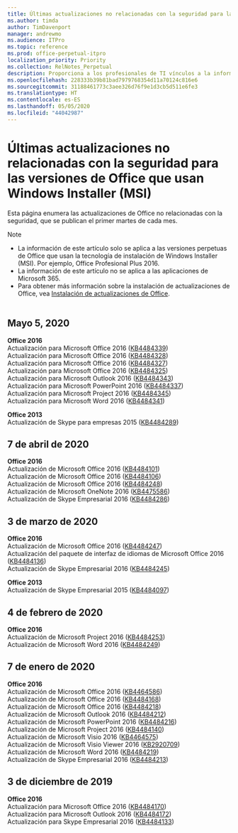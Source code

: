 ```yaml
---
title: Últimas actualizaciones no relacionadas con la seguridad para las versiones de Office que usan Windows Installer (MSI)
ms.author: timda
author: TimDavenport
manager: andrewmo
ms.audience: ITPro
ms.topic: reference
ms.prod: office-perpetual-itpro
localization_priority: Priority
ms.collection: RelNotes_Perpetual
description: Proporciona a los profesionales de TI vínculos a la información de las últimas actualizaciones no relacionadas con la seguridad de las versiones perpetuas de Office 2016, Office 2013 y Office 2010.
ms.openlocfilehash: 228333b39b81bad7979768354d11a70124c816e6
ms.sourcegitcommit: 31188461773c3aee326d76f9e1d3cb5d511e6fe3
ms.translationtype: HT
ms.contentlocale: es-ES
ms.lasthandoff: 05/05/2020
ms.locfileid: "44042987"
---
```

# <a name="latest-non-security-updates-for-versions-of-office-that-use-windows-installer-msi"></a>Últimas actualizaciones no relacionadas con la seguridad para las versiones de Office que usan Windows Installer (MSI)

Esta página enumera las actualizaciones de Office no relacionadas con la seguridad, que se publican el primer martes de cada mes.

> [!NOTE]
> - La información de este artículo solo se aplica a las versiones perpetuas de Office que usan la tecnología de instalación de Windows Installer (MSI). Por ejemplo, Office Profesional Plus 2016.
> - La información de este artículo no se aplica a las aplicaciones de Microsoft 365.
> - Para obtener más información sobre la instalación de actualizaciones de Office, vea [Instalación de actualizaciones de Office](https://support.office.com/article/2ab296f3-7f03-43a2-8e50-46de917611c5).
<br/><br/>

## <a name="may-5-2020"></a>Mayo 5, 2020

**Office 2016**<br/>
Actualización para Microsoft Office 2016 ([KB4484339](https://support.microsoft.com/help/4484339))<br/> Actualización para Microsoft Office 2016 ([KB4484328](https://support.microsoft.com/help/4484328))<br/> Actualización para Microsoft Office 2016 ([KB4484327](https://support.microsoft.com/help/4484327))<br/> Actualización para Microsoft Office 2016 ([KB4484325](https://support.microsoft.com/help/4484325))<br/> Actualización para Microsoft Outlook 2016 ([KB4484343](https://support.microsoft.com/help/4484343))<br/> Actualización para Microsoft PowerPoint 2016 ([KB4484337](https://support.microsoft.com/help/4484337))<br/> Actualización para Microsoft Project 2016 ([KB4484345](https://support.microsoft.com/help/4484345))<br/> Actualización para Microsoft Word 2016 ([KB4484341](https://support.microsoft.com/help/4484341))<br/> 


**Office 2013**<br/>
Actualización de Skype para empresas 2015 ([KB4484289](https://support.microsoft.com/help/4484289))<br/>

## <a name="april-7-2020"></a>7 de abril de 2020

**Office 2016**<br/>
Actualización de Microsoft Office 2016 ([KB4484101](https://support.microsoft.com/help/4484101))<br/>
Actualización de Microsoft Office 2016 ([KB4484106](https://support.microsoft.com/help/4484106))<br/>
Actualización de Microsoft Office 2016 ([KB4484248](https://support.microsoft.com/help/4484248))<br/>
Actualización de Microsoft OneNote 2016 ([KB4475586](https://support.microsoft.com/help/4475586))<br/>
Actualización de Skype Empresarial 2016 ([KB4484286](https://support.microsoft.com/help/4484286)) <br/>


## <a name="march-3-2020"></a>3 de marzo de 2020

**Office 2016**<br/>
Actualización de Microsoft Office 2016 ([KB4484247](https://support.microsoft.com/help/4484247))<br/> Actualización del paquete de interfaz de idiomas de Microsoft Office 2016 ([KB4484136](https://support.microsoft.com/help/4484136))<br/>
Actualización de Skype Empresarial 2016 ([KB4484245](https://support.microsoft.com/help/4484245)) <br/>

**Office 2013**<br/>
Actualización de Skype Empresarial 2015 ([KB4484097](https://support.microsoft.com/help/4484097))<br/>


## <a name="february-4-2020"></a>4 de febrero de 2020

**Office 2016**<br/>
Actualización de Microsoft Project 2016 ([KB4484253](https://support.microsoft.com/help/4484253)) <br/>
Actualización de Microsoft Word 2016 ([KB4484249](https://support.microsoft.com/help/4484249)) <br/>

## <a name="january-7-2020"></a>7 de enero de 2020

**Office 2016**<br/>
Actualización de Microsoft Office 2016 ([KB4464586](https://support.microsoft.com/help/4464586)) <br/>
Actualización de Microsoft Office 2016 ([KB4484168](https://support.microsoft.com/help/4484168)) <br/>
Actualización de Microsoft Office 2016 ([KB4484218](https://support.microsoft.com/help/4484218)) <br/>
Actualización de Microsoft Outlook 2016 ([KB4484212](https://support.microsoft.com/help/4484212)) <br/>
Actualización de Microsoft PowerPoint 2016 ([KB4484216](https://support.microsoft.com/help/4484216)) <br/>
Actualización de Microsoft Project 2016 ([KB4484140](https://support.microsoft.com/help/4484140)) <br/>
Actualización de Microsoft Visio 2016 ([KB4464575](https://support.microsoft.com/help/4464575)) <br/>
Actualización de Microsoft Visio Viewer 2016 ([KB2920709](https://support.microsoft.com/help/2920709)) <br/>
Actualización de Microsoft Word 2016 ([KB4484219](https://support.microsoft.com/help/4484219)) <br/>
Actualización de Skype Empresarial 2016 ([KB4484213](https://support.microsoft.com/help/4484213)) <br/>


## <a name="december-3-2019"></a>3 de diciembre de 2019

**Office 2016**<br/>
Actualización para Microsoft Office 2016 ([KB4484170](https://support.microsoft.com/help/4484170)) <br/>
Actualización para Microsoft Outlook 2016 ([KB4484172](https://support.microsoft.com/help/4484172)) <br/>
Actualización para Skype Empresarial 2016 ([KB4484133](https://support.microsoft.com/help/4484133)) <br/>


